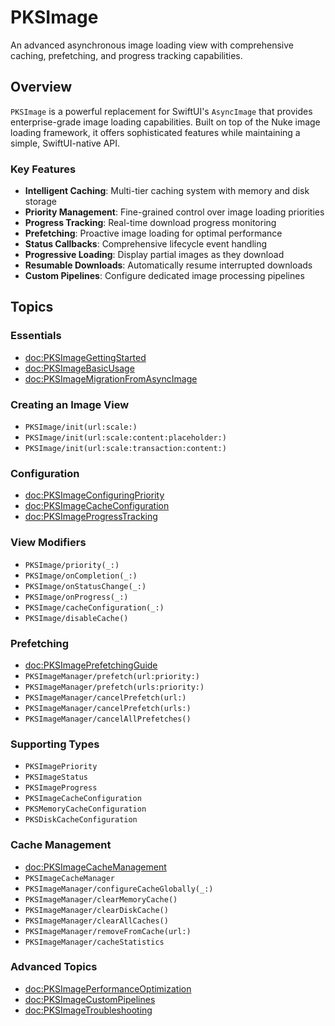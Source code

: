 # PKSImage

An advanced asynchronous image loading view with comprehensive caching, prefetching, and progress tracking capabilities.

## Overview

``PKSImage`` is a powerful replacement for SwiftUI's `AsyncImage` that provides enterprise-grade image loading capabilities. Built on top of the Nuke image loading framework, it offers sophisticated features while maintaining a simple, SwiftUI-native API.

### Key Features

- **Intelligent Caching**: Multi-tier caching system with memory and disk storage
- **Priority Management**: Fine-grained control over image loading priorities
- **Progress Tracking**: Real-time download progress monitoring
- **Prefetching**: Proactive image loading for optimal performance
- **Status Callbacks**: Comprehensive lifecycle event handling
- **Progressive Loading**: Display partial images as they download
- **Resumable Downloads**: Automatically resume interrupted downloads
- **Custom Pipelines**: Configure dedicated image processing pipelines

## Topics

### Essentials

- <doc:PKSImageGettingStarted>
- <doc:PKSImageBasicUsage>
- <doc:PKSImageMigrationFromAsyncImage>

### Creating an Image View

- ``PKSImage/init(url:scale:)``
- ``PKSImage/init(url:scale:content:placeholder:)``
- ``PKSImage/init(url:scale:transaction:content:)``

### Configuration

- <doc:PKSImageConfiguringPriority>
- <doc:PKSImageCacheConfiguration>
- <doc:PKSImageProgressTracking>

### View Modifiers

- ``PKSImage/priority(_:)``
- ``PKSImage/onCompletion(_:)``
- ``PKSImage/onStatusChange(_:)``
- ``PKSImage/onProgress(_:)``
- ``PKSImage/cacheConfiguration(_:)``
- ``PKSImage/disableCache()``

### Prefetching

- <doc:PKSImagePrefetchingGuide>
- ``PKSImageManager/prefetch(url:priority:)``
- ``PKSImageManager/prefetch(urls:priority:)``
- ``PKSImageManager/cancelPrefetch(url:)``
- ``PKSImageManager/cancelPrefetch(urls:)``
- ``PKSImageManager/cancelAllPrefetches()``

### Supporting Types

- ``PKSImagePriority``
- ``PKSImageStatus``
- ``PKSImageProgress``
- ``PKSImageCacheConfiguration``
- ``PKSMemoryCacheConfiguration``
- ``PKSDiskCacheConfiguration``

### Cache Management

- <doc:PKSImageCacheManagement>
- ``PKSImageCacheManager``
- ``PKSImageManager/configureCacheGlobally(_:)``
- ``PKSImageManager/clearMemoryCache()``
- ``PKSImageManager/clearDiskCache()``
- ``PKSImageManager/clearAllCaches()``
- ``PKSImageManager/removeFromCache(url:)``
- ``PKSImageManager/cacheStatistics``

### Advanced Topics

- <doc:PKSImagePerformanceOptimization>
- <doc:PKSImageCustomPipelines>
- <doc:PKSImageTroubleshooting>
